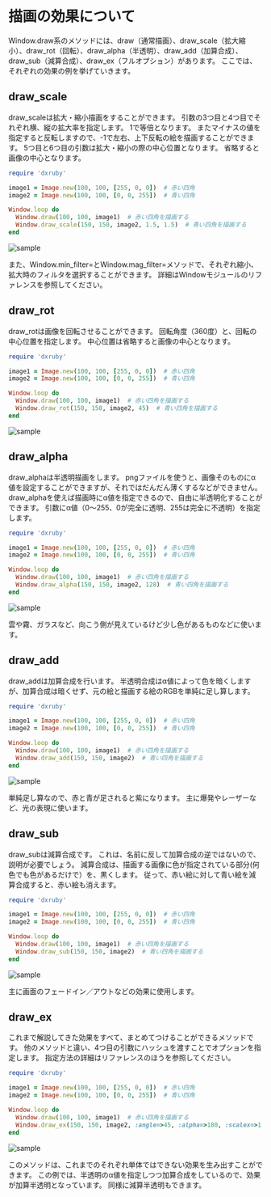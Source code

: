 # 描画の効果について

Window.draw系のメソッドには、draw（通常描画）、draw_scale（拡大縮小）、draw_rot（回転）、draw_alpha（半透明）、draw_add（加算合成）、draw_sub（減算合成）、draw_ex（フルオプション）があります。
ここでは、それぞれの効果の例を挙げていきます。

## draw_scale
draw_scaleは拡大・縮小描画をすることができます。
引数の3つ目と4つ目でそれぞれ横、縦の拡大率を指定します。
1で等倍となります。
またマイナスの値を指定すると反転しますので、-1で左右、上下反転の絵を描画することができます。
5つ目と6つ目の引数は拡大・縮小の際の中心位置となります。
省略すると画像の中心となります。

```ruby
require 'dxruby'

image1 = Image.new(100, 100, [255, 0, 0])  # 赤い四角
image2 = Image.new(100, 100, [0, 0, 255])  # 青い四角

Window.loop do
  Window.draw(100, 100, image1)  # 赤い四角を描画する
  Window.draw_scale(150, 150, image2, 1.5, 1.5)  # 青い四角を描画する
end
```
![sample](http://dxruby.sourceforge.jp/DXRubyReference/Capture/gamen09.jpg)

また、Window.min_filter=とWindow.mag_filter=メソッドで、それぞれ縮小、拡大時のフィルタを選択することができます。
詳細はWindowモジュールのリファレンスを参照してください。


## draw_rot
draw_rotは画像を回転させることができます。
回転角度（360度）と、回転の中心位置を指定します。
中心位置は省略すると画像の中心となります。

```ruby
require 'dxruby'

image1 = Image.new(100, 100, [255, 0, 0])  # 赤い四角
image2 = Image.new(100, 100, [0, 0, 255])  # 青い四角

Window.loop do
  Window.draw(100, 100, image1)  # 赤い四角を描画する
  Window.draw_rot(150, 150, image2, 45)  # 青い四角を描画する
end
```
![sample](http://dxruby.sourceforge.jp/DXRubyReference/Capture/gamen10.jpg)


## draw_alpha
draw_alphaは半透明描画をします。
pngファイルを使うと、画像そのものにα値を設定することができますが、それではだんだん薄くするなどができません。
draw_alphaを使えば描画時にα値を指定できるので、自由に半透明化することができます。
引数にα値（0～255、0が完全に透明、255は完全に不透明）を指定します。

```ruby
require 'dxruby'

image1 = Image.new(100, 100, [255, 0, 0])  # 赤い四角
image2 = Image.new(100, 100, [0, 0, 255])  # 青い四角

Window.loop do
  Window.draw(100, 100, image1)  # 赤い四角を描画する
  Window.draw_alpha(150, 150, image2, 128)  # 青い四角を描画する
end
```
![sample](http://dxruby.sourceforge.jp/DXRubyReference/Capture/gamen11.jpg)

雲や霧、ガラスなど、向こう側が見えているけど少し色があるものなどに使います。


## draw_add
draw_addは加算合成を行います。
半透明合成はα値によって色を暗くしますが、加算合成は暗くせず、元の絵と描画する絵のRGBを単純に足し算します。

```ruby
require 'dxruby'

image1 = Image.new(100, 100, [255, 0, 0])  # 赤い四角
image2 = Image.new(100, 100, [0, 0, 255])  # 青い四角

Window.loop do
  Window.draw(100, 100, image1)  # 赤い四角を描画する
  Window.draw_add(150, 150, image2)  # 青い四角を描画する
end
```

![sample](http://dxruby.sourceforge.jp/DXRubyReference/Capture/gamen12.jpg)

単純足し算なので、赤と青が足されると紫になります。
主に爆発やレーザーなど、光の表現に使います。

## draw_sub
draw_subは減算合成です。
これは、名前に反して加算合成の逆ではないので、説明が必要でしょう。
減算合成は、描画する画像に色が指定されている部分(何色でも色があるだけで）を、黒くします。
従って、赤い絵に対して青い絵を減算合成すると、赤い絵も消えます。

```ruby
require 'dxruby'

image1 = Image.new(100, 100, [255, 0, 0])  # 赤い四角
image2 = Image.new(100, 100, [0, 0, 255])  # 青い四角

Window.loop do
  Window.draw(100, 100, image1)  # 赤い四角を描画する
  Window.draw_sub(150, 150, image2)  # 青い四角を描画する
end
```

![sample](http://dxruby.sourceforge.jp/DXRubyReference/Capture/gamen13.jpg)

主に画面のフェードイン／アウトなどの効果に使用します。


## draw_ex
これまで解説してきた効果をすべて、まとめてつけることができるメソッドです。
他のメソッドと違い、4つ目の引数にハッシュを渡すことでオプションを指定します。
指定方法の詳細はリファレンスのほうを参照してください。

```ruby
require 'dxruby'

image1 = Image.new(100, 100, [255, 0, 0])  # 赤い四角
image2 = Image.new(100, 100, [0, 0, 255])  # 青い四角

Window.loop do
  Window.draw(100, 100, image1)  # 赤い四角を描画する
  Window.draw_ex(150, 150, image2, :angle=>45, :alpha=>180, :scalex=>1.5, :scaley=>1.5, :blend=>:add)  # 青い四角を描画する
end
```

![sample](http://dxruby.sourceforge.jp/DXRubyReference/Capture/gamen14.jpg)

このメソッドは、これまでのそれぞれ単体ではできない効果を生み出すことができます。
この例では、半透明のα値を指定しつつ加算合成をしているので、効果が加算半透明となっています。
同様に減算半透明もできます。

